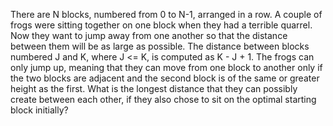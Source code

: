 There are N blocks, numbered from 0 to N-1, arranged in a row. A couple of frogs were sitting together on one block when they had a terrible quarrel. Now they want to jump away from one another so that the distance between them will be as large as possible. The distance between blocks numbered J and K, where J <= K, is computed as K - J + 1. The frogs can only jump up, meaning that they can move from one block to another only if the two blocks are adjacent and the second block is of the same or greater height as the first. What is the longest distance that they can possibly create between each other, if they also chose to sit on the optimal starting block initially?
